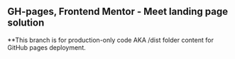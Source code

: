 ## GH-pages, Frontend Mentor - Meet landing page solution

**This branch is for production-only code AKA /dist folder content for GitHub pages deployment.